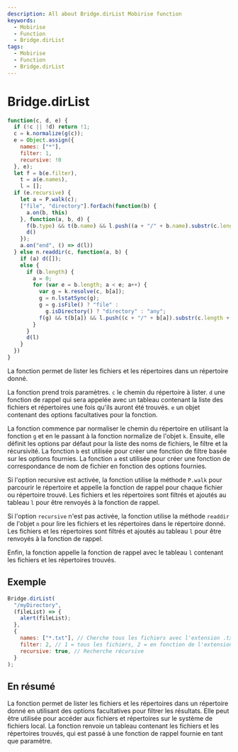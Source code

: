 ```yaml
---
description: All about Bridge.dirList Mobirise function
keywords:
  - Mobirise
  - Function
  - Bridge.dirList
tags:
  - Mobirise
  - Function
  - Bridge.dirList
---
```


# Bridge.dirList

```js
function(c, d, e) {
  if (!c || !d) return !1;
  c = k.normalize(g(c));
  e = Object.assign({
    names: ["*"],
    filter: 1,
    recursive: !0
  }, e);
  let f = b(e.filter),
    t = a(e.names),
    l = [];
  if (e.recursive) {
    let a = P.walk(c);
    ["file", "directory"].forEach(function(b) {
      a.on(b, this)
    }, function(a, b, d) {
      f(b.type) && t(b.name) && l.push((a + "/" + b.name).substr(c.length + 1).replace(/\\/g, "/"));
      d()
    });
    a.on("end", () => d(l))
  } else n.readdir(c, function(a, b) {
    if (a) d([]);
    else {
      if (b.length) {
        a = 0;
        for (var e = b.length; a < e; a++) {
          var g = k.resolve(c, b[a]);
          g = n.lstatSync(g);
          g = g.isFile() ? "file" :
            g.isDirectory() ? "directory" : "any";
          f(g) && t(b[a]) && l.push((c + "/" + b[a]).substr(c.length + 1).replace(/\\/g, "/"))
        }
      }
      d(l)
    }
  })
}
```

La fonction permet de lister les fichiers et les répertoires dans un répertoire donné.

La fonction prend trois paramètres. `c` le chemin du répertoire à lister. `d` une fonction de rappel qui sera appelée avec un tableau contenant la liste des fichiers et répertoires une fois qu'ils auront été trouvés. `e` un objet contenant des options facultatives pour la fonction.

La fonction commence par normaliser le chemin du répertoire en utilisant la fonction `g` et en le passant à la fonction normalize de l'objet `k`. Ensuite, elle définit les options par défaut pour la liste des noms de fichiers, le filtre et la récursivité. La fonction `b` est utilisée pour créer une fonction de filtre basée sur les options fournies. La fonction `a` est utilisée pour créer une fonction de correspondance de nom de fichier en fonction des options fournies.

Si l'option recursive est activée, la fonction utilise la méthode `P.walk` pour parcourir le répertoire et appelle la fonction de rappel pour chaque fichier ou répertoire trouvé. Les fichiers et les répertoires sont filtrés et ajoutés au tableau `l` pour être renvoyés à la fonction de rappel.

Si l'option `recursive` n'est pas activée, la fonction utilise la méthode `readdir` de l'objet `n` pour lire les fichiers et les répertoires dans le répertoire donné. Les fichiers et les répertoires sont filtrés et ajoutés au tableau `l` pour être renvoyés à la fonction de rappel.

Enfin, la fonction appelle la fonction de rappel avec le tableau `l` contenant les fichiers et les répertoires trouvés.

## Exemple

```js
Bridge.dirList(
  "/myDirectory",
  (fileList) => {
    alert(fileList);
  },
  {
    names: ["*.txt"], // Cherche tous les fichiers avec l'extension .txt
    filter: 2, // 1 = tous les fichiers, 2 = en fonction de l'extension (ex = names"*.txt), 3 = taille (minSize et maxSize), 4 = date (minDate et maxDate)
    recursive: true, // Recherche récursive
  }
);
```

## En résumé

La fonction permet de lister les fichiers et les répertoires dans un répertoire donné en utilisant des options facultatives pour filtrer les résultats. Elle peut être utilisée pour accéder aux fichiers et répertoires sur le système de fichiers local. La fonction renvoie un tableau contenant les fichiers et les répertoires trouvés, qui est passé à une fonction de rappel fournie en tant que paramètre.
